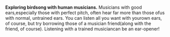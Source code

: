 **Exploring birdsong with human musicians.** Musicians with good ears,especially those with perfect pitch, often hear far more than those ofus with normal, untrained ears. You can listen all you want with yourown ears, of course, but try borrowing those of a musician friend(along with the friend, of course). Listening with a trained musiciancan be an ear-opener!
